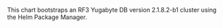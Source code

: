 This chart bootstraps an RF3 Yugabyte DB version 2.1.8.2-b1 cluster using the Helm Package Manager.
